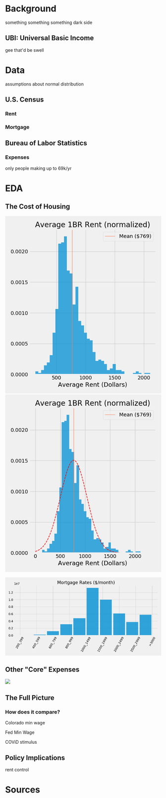 # Background
something something something dark side
## UBI: Universal Basic Income
gee that'd be swell

# Data

assumptions about normal distribution
## U.S. Census
### Rent
### Mortgage
## Bureau of Labor Statistics
### Expenses
only people making up to 69k/yr

# EDA
## The Cost of Housing
![](images/rent_hist.png)
![](images/rent_hist_with_dist.png)

![](images/mortgage_hist.png)
## Other "Core" Expenses
![](images/)
## The Full Picture
### How does it compare?
Colorado min wage

Fed Min Wage

COViD stimulus
## Policy Implications
rent control

# Sources